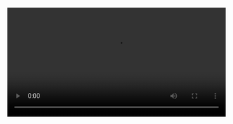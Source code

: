 <video autoPlay src="https://github.com/user-attachments/assets/4c247508-b74d-4e26-9d5e-fe5f4d73aa04" width="100%" controls></video>
